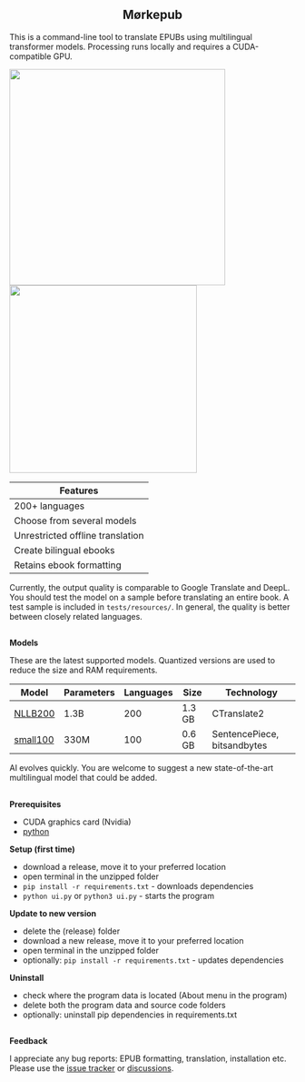 <h2 align="center">Mørkepub</h2>

This is a command-line tool to translate EPUBs using multilingual transformer models.
Processing runs locally and requires a CUDA-compatible GPU.

<img src="https://github.com/user-attachments/assets/dadf0c1e-72cd-48ac-bdc0-cf44ff625080" width="380px"/>

<img src="https://github.com/user-attachments/assets/70fb0e42-238e-457f-9cae-491101213a4e" width="330px"/>

| Features  |
| ------------- |
| 200+ languages  |
| Choose from several models |
| Unrestricted offline translation  |
| Create bilingual ebooks  |
| Retains ebook formatting |

Currently, the output quality is comparable to Google Translate and DeepL.
You should test the model on a sample before translating an entire book.
A test sample is included in `tests/resources/`. 
In general, the quality is better between closely related languages.

##

**Models**

These are the latest supported models. Quantized versions are used to reduce the size and RAM requirements.

| Model  | Parameters | Languages | Size | Technology |
| -------------|-------------|-------------|-------------|-------------|
| [NLLB200](https://huggingface.co/facebook/nllb-200-distilled-1.3B)  | 1.3B | 200 | 1.3 GB |  CTranslate2
| [small100](https://huggingface.co/alirezamsh/small100) | 330M | 100 | 0.6 GB | SentencePiece, bitsandbytes

AI evolves quickly. You are welcome to suggest a new state-of-the-art multilingual model that could be added.

##

**Prerequisites**
- CUDA graphics card (Nvidia)
- [python](https://www.python.org/downloads/)

**Setup (first time)**
- download a release, move it to your preferred location
- open terminal in the unzipped folder
- `pip install -r requirements.txt` - downloads dependencies
- `python ui.py` or `python3 ui.py` - starts the program

**Update to new version**
- delete the (release) folder
- download a new release, move it to your preferred location
- open terminal in the unzipped folder
- optionally: `pip install -r requirements.txt` - updates dependencies

**Uninstall**
- check where the program data is located (About menu in the program)
- delete both the program data and source code folders
- optionally: uninstall pip dependencies in requirements.txt

##

**Feedback**

I appreciate any bug reports: EPUB formatting, translation, installation etc.
Please use the [issue tracker](https://github.com/BLCK-B/Moerkepub/issues) or [discussions](https://github.com/BLCK-B/Moerkepub/discussions).
